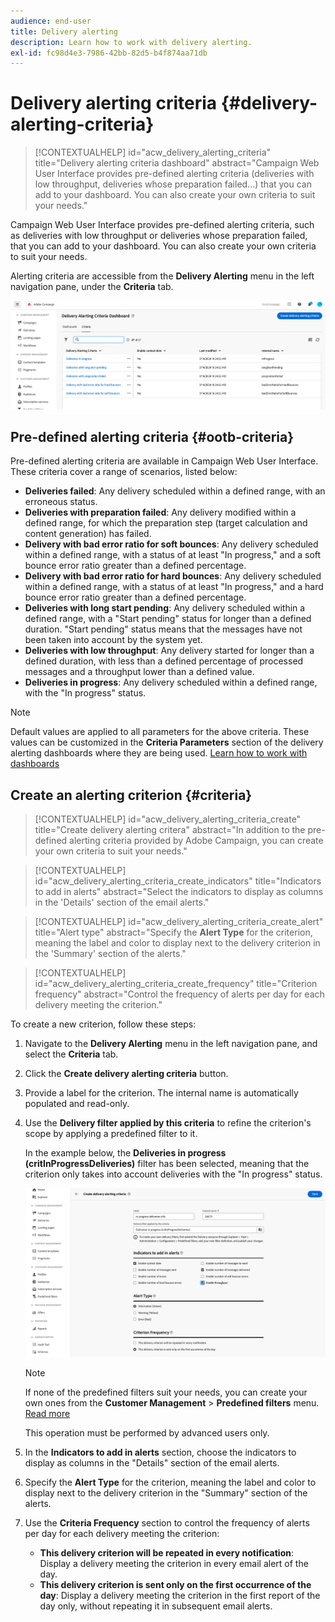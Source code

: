 ```yaml
---
audience: end-user
title: Delivery alerting
description: Learn how to work with delivery alerting.
exl-id: fc98d4e3-7986-42bb-82d5-b4f874aa71db
---
```

# Delivery alerting criteria {#delivery-alerting-criteria}

>[!CONTEXTUALHELP]
>id="acw_delivery_alerting_criteria"
>title="Delivery alerting criteria dashboard"
>abstract="Campaign Web User Interface provides pre-defined alerting criteria (deliveries with low throughput, deliveries whose preparation failed…) that you can add to your dashboard. You can also create your own criteria to suit your needs."

Campaign Web User Interface provides pre-defined alerting criteria, such as deliveries with low throughput or deliveries whose preparation failed, that you can add to your dashboard. You can also create your own criteria to suit your needs.

Alerting criteria are accessible from the **Delivery Alerting** menu in the left navigation pane, under the **Criteria** tab.

![List of alerting criteria displayed in the Delivery Alerting menu](assets/alerting-criteria-list.png)

## Pre-defined alerting criteria {#ootb-criteria}

Pre-defined alerting criteria are available in Campaign Web User Interface. These criteria cover a range of scenarios, listed below:

* **Deliveries failed**: Any delivery scheduled within a defined range, with an erroneous status.
* **Deliveries with preparation failed**: Any delivery modified within a defined range, for which the preparation step (target calculation and content generation) has failed. 
* **Delivery with bad error ratio for soft bounces**: Any delivery scheduled within a defined range, with a status of at least "In progress," and a soft bounce error ratio greater than a defined percentage.
* **Delivery with bad error ratio for hard bounces**: Any delivery scheduled within a defined range, with a status of at least "In progress," and a hard bounce error ratio greater than a defined percentage.
* **Deliveries with long start pending**: Any delivery scheduled within a defined range, with a "Start pending" status for longer than a defined duration. "Start pending" status means that the messages have not been taken into account by the system yet.
* **Deliveries with low throughput**: Any delivery started for longer than a defined duration, with less than a defined percentage of processed messages and a throughput lower than a defined value.
* **Deliveries in progress**: Any delivery scheduled within a defined range, with the "In progress" status.

>[!NOTE]
>
>Default values are applied to all parameters for the above criteria. These values can be customized in the **Criteria Parameters** section of the delivery alerting dashboards where they are being used. [Learn how to work with dashboards](../msg/delivery-alerting-dashboards.md)

## Create an alerting criterion {#criteria}

>[!CONTEXTUALHELP]
>id="acw_delivery_alerting_criteria_create"
>title="Create delivery alerting critera"
>abstract="In addition to the pre-defined alerting criteria provided by Adobe Campaign, you can create your own criteria to suit your needs."

>[!CONTEXTUALHELP]
>id="acw_delivery_alerting_criteria_create_indicators"
>title="Indicators to add in alerts"
>abstract="Select the indicators to display as columns in the 'Details' section of the email alerts."

>[!CONTEXTUALHELP]
>id="acw_delivery_alerting_criteria_create_alert"
>title="Alert type"
>abstract="Specify the **Alert Type** for the criterion, meaning the label and color to display next to the delivery criterion in the 'Summary' section of the alerts."

>[!CONTEXTUALHELP]
>id="acw_delivery_alerting_criteria_create_frequency"
>title="Criterion frequency"
>abstract="Control the frequency of alerts per day for each delivery meeting the criterion."

To create a new criterion, follow these steps:

1. Navigate to the **Delivery Alerting** menu in the left navigation pane, and select the **Criteria** tab.
1. Click the **Create delivery alerting criteria** button.
1. Provide a label for the criterion. The internal name is automatically populated and read-only.
1. Use the **Delivery filter applied by this criteria** to refine the criterion's scope by applying a predefined filter to it.

    In the example below, the **Deliveries in progress (critInProgressDeliveries)** filter has been selected, meaning that the criterion only takes into account deliveries with the "In progress" status.

    ![Example of alerting criteria properties with selected filter](assets/alerting-criteria-properties.png)

    >[!NOTE]
    >
    >If none of the predefined filters suit your needs, you can create your own ones from the **Customer Management** > **Predefined filters** menu. [Read more](../get-started/predefined-filters.md)
    >
    >This operation must be performed by advanced users only.

1. In the **Indicators to add in alerts** section, choose the indicators to display as columns in the "Details" section of the email alerts.

1. Specify the **Alert Type** for the criterion, meaning the label and color to display next to the delivery criterion in the "Summary" section of the alerts.

1. Use the **Criteria Frequency** section to control the frequency of alerts per day for each delivery meeting the criterion:

    * **This delivery criterion will be repeated in every notification**: Display a delivery meeting the criterion in every email alert of the day.
    * **This delivery criterion is sent only on the first occurrence of the day**: Display a delivery meeting the criterion in the first report of the day only, without repeating it in subsequent email alerts.